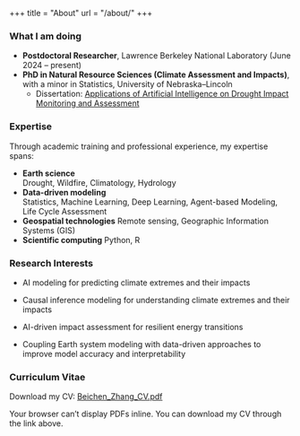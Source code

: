 +++
title = "About"
url = "/about/"
+++
### What I am doing

- **Postdoctoral Researcher**, Lawrence Berkeley National Laboratory (June 2024 – present)  
- **PhD in Natural Resource Sciences (Climate Assessment and Impacts)**, with a minor in Statistics, University of Nebraska–Lincoln  
  - Dissertation: [Applications of Artificial Intelligence on Drought Impact Monitoring and Assessment](https://digitalcommons.unl.edu/dissertations/AAI31301976/)

### Expertise

Through academic training and professional experience, my expertise spans:

- **Earth science**  
  Drought, Wildfire, Climatology, Hydrology
- **Data-driven modeling**  
  Statistics, Machine Learning, Deep Learning, Agent-based Modeling, Life Cycle Assessment  
- **Geospatial technologies**
  Remote sensing, Geographic Information Systems (GIS)  
- **Scientific computing**
  Python, R

### Research Interests

- AI modeling for predicting climate extremes and their impacts

- Causal inference modeling for understanding climate extremes and their impacts

- AI-driven impact assessment for resilient energy transitions

- Coupling Earth system modeling with data-driven approaches to improve model accuracy and interpretability  

### Curriculum Vitae

Download my CV: [Beichen_Zhang_CV.pdf](/docs/Academic_CV_BZ.pdf)

<object data="/docs/Academic_CV_BZ.pdf" type="application/pdf" width="100%" height="800">
  <p>Your browser can’t display PDFs inline. You can download my CV through the link above.</p>
</object>
